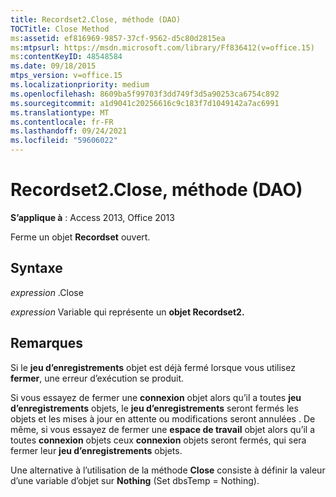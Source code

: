 ```yaml
---
title: Recordset2.Close, méthode (DAO)
TOCTitle: Close Method
ms:assetid: ef816969-9857-37cf-9562-d5c80d2815ea
ms:mtpsurl: https://msdn.microsoft.com/library/Ff836412(v=office.15)
ms:contentKeyID: 48548584
ms.date: 09/18/2015
mtps_version: v=office.15
ms.localizationpriority: medium
ms.openlocfilehash: 8609ba5f99703f3dd749f3d5a90253ca6754c892
ms.sourcegitcommit: a1d9041c20256616c9c183f7d1049142a7ac6991
ms.translationtype: MT
ms.contentlocale: fr-FR
ms.lasthandoff: 09/24/2021
ms.locfileid: "59606022"
---
```

# <a name="recordset2close-method-dao"></a>Recordset2.Close, méthode (DAO)


**S’applique à** : Access 2013, Office 2013

Ferme un objet **Recordset** ouvert.

## <a name="syntax"></a>Syntaxe

*expression* .Close

*expression* Variable qui représente un **objet Recordset2.**

## <a name="remarks"></a>Remarques

Si le **jeu d’enregistrements** objet est déjà fermé lorsque vous utilisez **fermer**, une erreur d’exécution se produit.

Si vous essayez de fermer une **connexion** objet alors qu’il a toutes **jeu d’enregistrements** objets, le **jeu d’enregistrements** seront fermés les objets et les mises à jour en attente ou modifications seront annulées . De même, si vous essayez de fermer une **espace de travail** objet alors qu’il a toutes **connexion** objets ceux **connexion** objets seront fermés, qui sera fermer leur **jeu d’enregistrements** objets.

Une alternative à l’utilisation de la méthode **Close** consiste à définir la valeur d’une variable d’objet sur **Nothing** (Set dbsTemp = Nothing).

